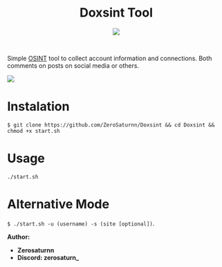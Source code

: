 <h1 align="center">Doxsint Tool</h1>

<p align="center">
    <img src="https://github.com/ZeroSaturnn/Doxsint/blob/main/src/img.png">
</p>

<br>

Simple [OSINT](https://www.recordedfuture.com/blog/open-source-intelligence-definition) tool to collect account information and connections. Both comments on posts on social media or others.

<img src="https://raw.githubusercontent.com/ZeroSaturnn/Doxsint/main/src/demo.gif"><br>

# Instalation
`$ git clone https://github.com/ZeroSaturnn/Doxsint && cd Doxsint && chmod +x start.sh`

# Usage
`./start.sh`

# Alternative Mode
`$ ./start.sh -u (username) -s (site [optional])`.

**Author:**

- **Zerosaturnn**
- **Discord: zerosaturn_**
